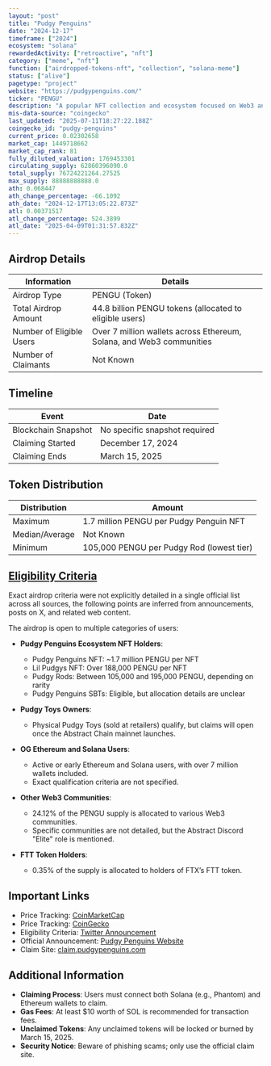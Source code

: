 ```yaml
---
layout: "post"
title: "Pudgy Penguins"
date: "2024-12-17"
timeframe: ["2024"]
ecosystem: "solana"
rewardedActivity: ["retroactive", "nft"]
category: ["meme", "nft"]
function: ["airdropped-tokens-nft", "collection", "solana-meme"]
status: ["alive"]
pagetype: "project"
website: "https://pudgypenguins.com/"
ticker: "PENGU"
description: "A popular NFT collection and ecosystem focused on Web3 and community-driven engagement, featuring digital collectibles, physical toys, and cross-chain initiatives."
mis-data-source: "coingecko"
last_updated: "2025-07-11T18:27:22.188Z"
coingecko_id: "pudgy-penguins"
current_price: 0.02302658
market_cap: 1449718662
market_cap_rank: 81
fully_diluted_valuation: 1769453301
circulating_supply: 62860396090.0
total_supply: 76724221264.27525
max_supply: 88888888888.0
ath: 0.068447
ath_change_percentage: -66.1092
ath_date: "2024-12-17T13:05:22.873Z"
atl: 0.00371517
atl_change_percentage: 524.3899
atl_date: "2025-04-09T01:31:57.832Z"
---
```


## Airdrop Details

| Information              | Details                                                              |
| ------------------------ | -------------------------------------------------------------------- |
| Airdrop Type             | PENGU (Token)                                                        |
| Total Airdrop Amount     | 44.8 billion PENGU tokens (allocated to eligible users)              |
| Number of Eligible Users | Over 7 million wallets across Ethereum, Solana, and Web3 communities |
| Number of Claimants      | Not Known                                                            |

## Timeline

| Event               | Date                          |
| ------------------- | ----------------------------- |
| Blockchain Snapshot | No specific snapshot required |
| Claiming Started    | December 17, 2024             |
| Claiming Ends       | March 15, 2025                |

## Token Distribution

| Distribution   | Amount                                    |
| -------------- | ----------------------------------------- |
| Maximum        | 1.7 million PENGU per Pudgy Penguin NFT   |
| Median/Average | Not Known                                 |
| Minimum        | 105,000 PENGU per Pudgy Rod (lowest tier) |

## [Eligibility Criteria](https://x.com/pudgypenguins/status/1869004989731160153)

Exact airdrop criteria were not explicitly detailed in a single official list across all sources, the following points are inferred from announcements, posts on X, and related web content.

The airdrop is open to multiple categories of users:

- **Pudgy Penguins Ecosystem NFT Holders**:

  - Pudgy Penguins NFT: ~1.7 million PENGU per NFT
  - Lil Pudgys NFT: Over 188,000 PENGU per NFT
  - Pudgy Rods: Between 105,000 and 195,000 PENGU, depending on rarity
  - Pudgy Penguins SBTs: Eligible, but allocation details are unclear

- **Pudgy Toys Owners**:

  - Physical Pudgy Toys (sold at retailers) qualify, but claims will open once the Abstract Chain mainnet launches.

- **OG Ethereum and Solana Users**:

  - Active or early Ethereum and Solana users, with over 7 million wallets included.
  - Exact qualification criteria are not specified.

- **Other Web3 Communities**:

  - 24.12% of the PENGU supply is allocated to various Web3 communities.
  - Specific communities are not detailed, but the Abstract Discord "Elite" role is mentioned.

- **FTT Token Holders**:
  - 0.35% of the supply is allocated to holders of FTX’s FTT token.

## Important Links

- Price Tracking: [CoinMarketCap](https://coinmarketcap.com/currencies/pudgy-penguins/)
- Price Tracking: [CoinGecko](https://www.coingecko.com/en/coins/pudgy-penguins/)
- Eligibility Criteria: [Twitter Announcement](https://x.com/pudgypenguins/status/1869004989731160153)
- Official Announcement: [Pudgy Penguins Website](https://pudgypenguins.com/)
- Claim Site: [claim.pudgypenguins.com](https://claim.pudgypenguins.com)

## Additional Information

- **Claiming Process**: Users must connect both Solana (e.g., Phantom) and Ethereum wallets to claim.
- **Gas Fees**: At least $10 worth of SOL is recommended for transaction fees.
- **Unclaimed Tokens**: Any unclaimed tokens will be locked or burned by March 15, 2025.
- **Security Notice**: Beware of phishing scams; only use the official claim site.
